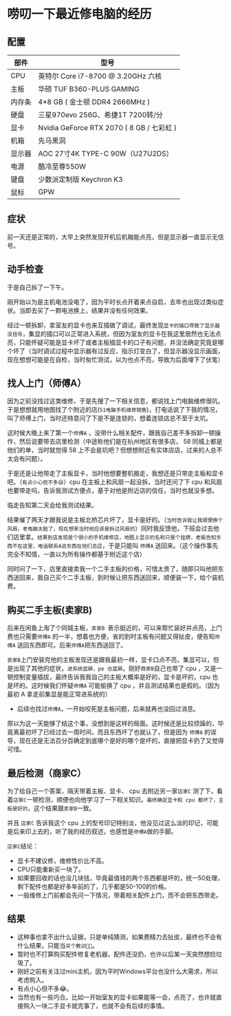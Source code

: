 # 唠叨一下最近修电脑的经历

## 配置

| 部件   | 型号                                      |
| ------ | ----------------------------------------- |
| CPU    | 英特尔 Core i7-8700 @ 3.20GHz 六核        |
| 主板   | 华硕 TUF B360-PLUS GAMING                 |
| 内存条 | 4*8 GB ( 金士顿 DDR4 2666MHz )            |
| 硬盘   | 三星970evo 256G、希捷1T 7200转/分         |
| 显卡   | Nvidia GeForce RTX 2070 ( 8 GB / 七彩虹 ) |
| 机箱   | 先马黑洞                                  |
| 显示器 | AOC 27寸4K TYPE-C 90W（U27U2DS）          |
| 电源   | 酷冷至尊550W                              |
| 键盘   | 少数派定制版 Keychron K3                  |
| 鼠标   | GPW                                       |

## 症状

前一天还是正常的，大早上突然发现开机后机箱能点亮，但是显示器一直显示无信号。

## 动手检查

于是自己拆了一下午。

刚开始以为是主机电池没电了，因为平时长点开着来点自启，去年也出现过类似症状。当即去买了一颗电池换上，结果并没有任何效果。

经过一顿拆卸，拿室友的显卡也来互插做了调试，最终发现`显卡的插口导致了显示器没信号`，集显的插口可以正常进入系统，但因为室友的显卡在我这里居然也无法点亮，只能怀疑可能是显卡坏了或者主板插显卡的口子有问题，并没法确定究竟是哪个坏了（当时调试过程中显示器有过反应，指示灯变白了，但显示器没显示画面，现在想想可能是在自检，当时匆忙测试，以为也点不亮，导致为后面埋下了伏笔）

## 找人上门（师傅A）

因为之前没找过这类维修，于是先搜了一下相关信息，都说找上门电脑维修很坑。于是想想就用地图找了个附近的店(`51电脑手机维修销售`)，打电话说了下我的情况，叫了师傅上门，当时还特意问了下是不是连锁的，想着连锁店总不至于太坑。

这时候大晚上来了第一个`师傅A` ，没带什么相关配件，跟我自己差不多拆卸一顿操作，然后说要带去店里检测（中途称他们是在杭州地区有很多店， 58 同城上都是他们的单，当时就觉得 58 上不会是坑吧？但想想附近有实体店店，过来的人总不太会有问题）。

于是还是让他带走了主板显卡，当时他想要整机搬走，我想还是只带走主板和显卡吧。（`有点小心但不多😅`）cpu 在主板上和风扇一起没拆，当时还问了下 cpu 和风扇也要带走吗，告诉我测试方便点，基于对他是附近店的信任，当时也就没多想。

临走告知第二天会给我测试结果。 

结果催了两天才跟我说是主板北桥芯片坏了，显卡是好的。（`当时告诉我让我顺便换个风扇，老电脑太脏了，现在想来当时他应该是拆过风扇的`）同时我反馈他，下班会过去他们店里拿。`结果到店发现是个很小的手机维修店，地图上显示的名称只是个挂牌，老板告知东西不在这里，电话联系A说东西在他们总店`，于是只能叫 `师傅A` 送回来。（这个操作事先完全不知情，一直以为所有操作都基于附近这个店）

同时问了一下，店里直接卖我一个二手主板的价格，可惜太贵了，随即只叫他把东西送回来，我自己买个二手主板，到时候让把东西送回来，顺便装一下，给个装机费。

## 购买二手主板(卖家B)

后来在闲鱼上淘了个同城主板，`卖家B `表示挺近的，可以来帮忙装好并点亮，上门费也只需要`师傅A` 的一半，想着也方便，省的到时主板有问题又得扯皮，便告知`师傅A` 送回东西即可。后来`师傅A`把东西送回了。

 `卖家B`上门安装完他的主板发现还是跟我最初一样，显卡口点不亮，集显可以，但是出现了其他的症状，`进系统蓝屏，pe 也蓝屏`。刚好`商家B`自己也带了 cpu ，又是一顿控制变量插拔，最终告诉我我自己的主板大概率是好的，显卡是坏的，cpu 也是坏的。这时候我们怀疑`师傅A` 可能偷换了 cpu ，并且测试结果也是假的。（因为最初 A 拿走前集显是能正常进系统的）

- 后续也找过`师傅A`，一开始咬死是主板问题，后来就再也没回过消息。

原以为这一天能够了结这个事，没想到是这样的局面。这时候还是比较烦躁的，毕竟离最初坏了已经过去一周时间，而且东西坏了也就认了，但是因为 `师傅A` 的误导，现在还是无法百分百确定到底哪个是好的哪个是坏的，直接把显卡扔了又觉得可惜。 

## 最后检测（商家C）

为了给自己一个答案，隔天带着主板、显卡、 cpu 去附近另一家`店家C` 测了下，看着`店家C`一顿检测，顺便也向他学习了一下相关知识。`最终确定显卡和 cpu 都坏了，主板是好的`，这个结果跟`卖家B`一致。

并且 `店家C` 告诉我这个 cpu 上的型号印记特别淡，他没见过这么淡的印记，可能是后来印上去的，听了我的经历叙述，也感觉是`师傅A`做的手脚。

`店家C`结论：

- 显卡不建议修，维修性价比不高。
- CPU只能重新买一块了。
- 如果要回收的话也没几块钱，毕竟最值钱的两个东西都是坏的，统一50处理，剩下配件也都是好多年前的了，几乎都是50-100的价格。
- 一般维修上门前都会先问一下情况，带着相关配件上门，而不会把东西带走。

## 结果

- 这种事也拿不出什么证据，只是单纯猜测，如果费精力去扯皮，最终也不会有什么结果，只能当`买个教训😮‍💨`。
- 暂时也不打算购买配件修复老机器，配件还没扔，也许以后某一天突然想捡垃圾了。
- 刚好之前有关注过mini主机，因为平时Windows平台也没什么大需求，所以考虑购入。
- 有点小心但不多😂。
- 当然也有一些巧合。比如一开始室友的显卡如果能等一会，点亮了，也许就直接购入一块二手显卡就完事了，也就不会有后续的事情。

<git-talk/>